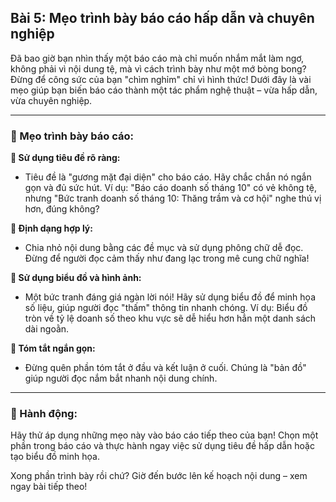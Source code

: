 ## Bài 5: Mẹo trình bày báo cáo hấp dẫn và chuyên nghiệp

Đã bao giờ bạn nhìn thấy một báo cáo mà chỉ muốn nhắm mắt làm ngơ, không phải vì nội dung tệ, mà vì cách trình bày như một mớ bòng bong? Đừng để công sức của bạn "chìm nghỉm" chỉ vì hình thức! Dưới đây là vài mẹo giúp bạn biến báo cáo thành một tác phẩm nghệ thuật – vừa hấp dẫn, vừa chuyên nghiệp.

---

### 📌 Mẹo trình bày báo cáo:

**🔹 Sử dụng tiêu đề rõ ràng:**
- Tiêu đề là "gương mặt đại diện" cho báo cáo. Hãy chắc chắn nó ngắn gọn và đủ sức hút. Ví dụ: "Báo cáo doanh số tháng 10" có vẻ không tệ, nhưng "Bức tranh doanh số tháng 10: Thăng trầm và cơ hội" nghe thú vị hơn, đúng không?

**🔹 Định dạng hợp lý:**
- Chia nhỏ nội dung bằng các đề mục và sử dụng phông chữ dễ đọc. Đừng để người đọc cảm thấy như đang lạc trong mê cung chữ nghĩa!

**🔹 Sử dụng biểu đồ và hình ảnh:**
- Một bức tranh đáng giá ngàn lời nói! Hãy sử dụng biểu đồ để minh họa số liệu, giúp người đọc "thấm" thông tin nhanh chóng. Ví dụ: Biểu đồ tròn về tỷ lệ doanh số theo khu vực sẽ dễ hiểu hơn hẳn một danh sách dài ngoằn.

**🔹 Tóm tắt ngắn gọn:**
- Đừng quên phần tóm tắt ở đầu và kết luận ở cuối. Chúng là "bản đồ" giúp người đọc nắm bắt nhanh nội dung chính.

---

### 🚀 Hành động:

Hãy thử áp dụng những mẹo này vào báo cáo tiếp theo của bạn! Chọn một phần trong báo cáo và thực hành ngay việc sử dụng tiêu đề hấp dẫn hoặc tạo biểu đồ minh họa.

Xong phần trình bày rồi chứ? Giờ đến bước lên kế hoạch nội dung – xem ngay bài tiếp theo!